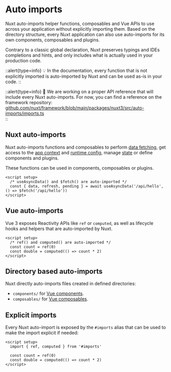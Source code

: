 # Auto imports

Nuxt auto-imports helper functions, composables and Vue APIs to use across your application without explicitly importing them. Based on the directory structure, every Nuxt application can also use auto-imports for its own components, composables and plugins.

Contrary to a classic global declaration, Nuxt preserves typings and IDEs completions and hints, and only includes what is actually used in your production code.

::alert{type=info}
💡 In the documentation, every function that is not explicitly imported is auto-imported by Nuxt and can be used as-is in your code.
::

::alert{type=info}
🚧  We are working on a proper API reference that will include every Nuxt auto-imports. For now, you can find a reference on the framework repository: [github.com/nuxt/framework/blob/main/packages/nuxt3/src/auto-imports/imports.ts](https://github.com/nuxt/framework/blob/main/packages/nuxt3/src/auto-imports/imports.ts)  
::

## Nuxt auto-imports

Nuxt auto-imports functions and composables to perform [data fetching](/docs/usage/data-fetching), get access to the [app context](/docs/usage/nuxt-app) and [runtime config](/docs/usage/runtime-config), manage [state](/docs/usage/state) or define components and plugins.

These functions can be used in components, composables or plugins.

```vue
<script setup>
  /* useAsyncData() and $fetch() are auto-imported */
  const { data, refresh, pending } = await useAsyncData('/api/hello', () => $fetch('/api/hello'))
</script>
```

## Vue auto-imports

Vue 3 exposes Reactivity APIs like `ref` or `computed`, as well as lifecycle hooks and helpers that are auto-imported by Nuxt.

```vue
<script setup>
  /* ref() and computed() are auto-imported */
  const count = ref(0)
  const double = computed(() => count * 2)
</script>
```

## Directory based auto-imports

Nuxt directly auto-imports files created in defined directories:

- `components/` for [Vue components](/docs/directory-structure/components).
- `composables/` for [Vue composables](/docs/directory-structure/composables).

## Explicit imports

Every Nuxt auto-import is exposed by the `#imports` alias that can be used to make the import explicit if needed:

```vue
<script setup>
  import { ref, computed } from '#imports'

  const count = ref(0)
  const double = computed(() => count * 2)
</script>
```
